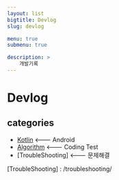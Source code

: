 ```yaml
---
layout: list
bigtitle: Devlog
slug: devlog

menu: true
submenu: true

description: >
    개발기록
---
```




# Devlog

## categories

* [Kotlin] <--- Android
* [Algorithm] <--- Coding Test
* [TroubleShooting] <--- 문제해결

[Kotlin]: /kotlin/
[Algorithm]: /algorithm/
[TroubleShooting] : /troubleshooting/




